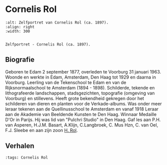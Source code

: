 # Cornelis Rol

```{figure}  /images/Cornelis_zelfportret.png
:alt: Zelfportret van Cornelis Rol (ca. 1897).
:align: right
:width: 300


Zelfportret - Cornelis Rol (ca. 1897).
```

## Biografie

Geboren te Edam 2 september 1877, overleden te Voorburg 31 januari 1963.
Woonde en werkte in Edam, Amsterdam, Den Haag tot 1929 en daarna in Voorburg.
Leerling van de Tekenschool te Edam en van de Rijksnormaalschool te Amsterdam (1894 - 1898).
Schilderde, tekende en lithografeerde landschappen, stadsgezichten, topografie (omgeving van Voorburg) en stillevens.
Heeft grote bekendheid gekregen door het schilderen van dieren en planten voor de Verkade-albums.
Was onder meer leraar tekenen aan de Quellinusschool te Amsterdam en vanaf 1918 Leraar aan de Akademie van Beeldende Kunsten te Den Haag.
Winnaar Medaille D'Or in Parijs.
Hij was lid van "Pulchri Studio" in Den Haag. Gaf les aan P.H. van Asperen, H.J.M. Basart, A.Klijn, C.Langbroek, C. Mus Hzn, C. van Oel, F.J. Sleebe en aan zijn zoon [H. Rol](/kunstenaars/henricus).

## Verhalen

```{postlist}
:tags: Cornelis Rol
```
